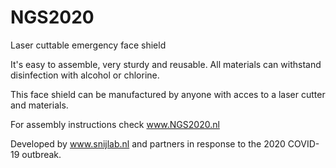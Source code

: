 # NGS2020

Laser cuttable emergency face shield

It's easy to assemble, very sturdy and reusable. All materials can withstand disinfection with alcohol or chlorine.

This face shield can be manufactured by anyone with acces to a laser cutter and materials.

For assembly instructions check www.NGS2020.nl



Developed by www.snijlab.nl and partners in response to the 2020 COVID-19 outbreak.
